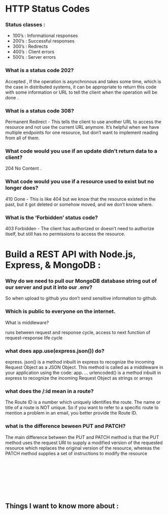 # HTTP Status Codes

### Status classes : 

* 100’s : Informational responses
* 200’s : Successful responses
* 300’s : Redirects
* 400’s : Client errors
* 500’s : Server errors 


### What is a status code 202? 
Accepted ,  If the operation is asynchronous and takes some time, which is the case in distributed systems, it can be appropriate to return this code with some information or URL to tell the client when the operation will be done .

### What is a status code 308?
Permanent Redirect - This tells the client to use another URL to access the resource and not use the current URL anymore. It’s helpful when we have multiple endpoints for one resource, but don’t want to implement reading from all of them.

### What code would you use if an update didn’t return data to a client? 
204 No Content .

### What code would you use if a resource used to exist but no longer does?
410 Gone - This is like 404 but we know that the resource existed in the past, but it got deleted or somehow moved, and we don’t know where.

### What is the ‘Forbidden’ status code?
403 Forbidden - The client has authorized or doesn’t need to authorize itself, but still has no permissions to access the resource.


# Build a REST API with Node.js, Express, & MongoDB :

### Why do we need to pull our MongoDB database string out of our server and put it into our .env?

So when upload to github you don’t send sensitive information to github. 

### Which is public to everyone on the internet.
What is middleware?

runs between request and response cycle, access to next function of request-response life cycle

### what does app.use(express.json()) do?
express. json() is a method inbuilt in express to recognize the incoming Request Object as a JSON Object. This method is called as a middleware in your application using the code: app. … urlencoded() is a method inbuilt in express to recognize the incoming Request Object as strings or arrays

### what does the /:id mean in a route?
The Route ID is a number which uniquely identifies the route. The name or title of a route is NOT unique. So if you want to refer to a specific route to mention a problem in an email, you better provide the Route ID.

### what is the difference beween PUT and PATCH?
The main difference between the PUT and PATCH method is that the PUT method uses the request URI to supply a modified version of the requested resource which replaces the original version of the resource, whereas the PATCH method supplies a set of instructions to modify the resource


<br><br><br><br><br><br>
## Things I want to know more about :

